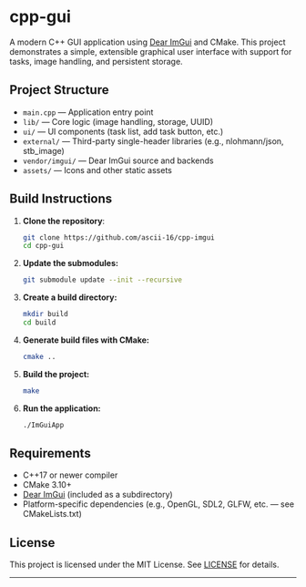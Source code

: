 # cpp-gui

A modern C++ GUI application using [Dear ImGui](https://github.com/ocornut/imgui) and CMake. This project demonstrates a simple, extensible graphical user interface with support for tasks, image handling, and persistent storage.

## Project Structure
- `main.cpp` — Application entry point
- `lib/` — Core logic (image handling, storage, UUID)
- `ui/` — UI components (task list, add task button, etc.)
- `external/` — Third-party single-header libraries (e.g., nlohmann/json, stb_image)
- `vendor/imgui/` — Dear ImGui source and backends
- `assets/` — Icons and other static assets

## Build Instructions

1. **Clone the repository**:
   ```sh
   git clone https://github.com/ascii-16/cpp-imgui
   cd cpp-gui
   ```

2. **Update the submodules:**
   ```sh
   git submodule update --init --recursive
   ```

4. **Create a build directory:**
   ```sh
   mkdir build
   cd build
   ```

5. **Generate build files with CMake:**
   ```sh
   cmake ..
   ```

6. **Build the project:**
   ```sh
   make
   ```

7. **Run the application:**
   ```sh
   ./ImGuiApp
   ```

## Requirements
- C++17 or newer compiler
- CMake 3.10+
- [Dear ImGui](https://github.com/ocornut/imgui) (included as a subdirectory)
- Platform-specific dependencies (e.g., OpenGL, SDL2, GLFW, etc. — see CMakeLists.txt)

## License
This project is licensed under the MIT License. See [LICENSE](LICENSE) for details.

---
